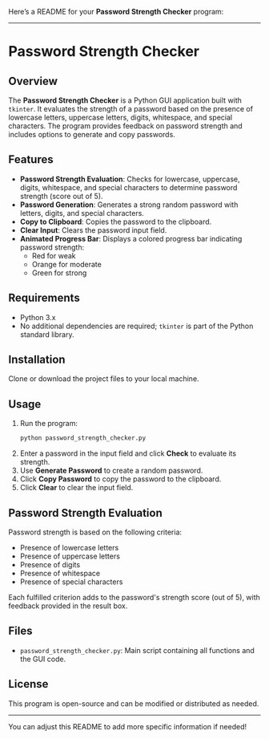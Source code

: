 Here’s a README for your **Password Strength Checker** program:

---

# Password Strength Checker

## Overview
The **Password Strength Checker** is a Python GUI application built with `tkinter`. It evaluates the strength of a password based on the presence of lowercase letters, uppercase letters, digits, whitespace, and special characters. The program provides feedback on password strength and includes options to generate and copy passwords.

## Features
- **Password Strength Evaluation**: Checks for lowercase, uppercase, digits, whitespace, and special characters to determine password strength (score out of 5).
- **Password Generation**: Generates a strong random password with letters, digits, and special characters.
- **Copy to Clipboard**: Copies the password to the clipboard.
- **Clear Input**: Clears the password input field.
- **Animated Progress Bar**: Displays a colored progress bar indicating password strength:
  - Red for weak
  - Orange for moderate
  - Green for strong

## Requirements
- Python 3.x
- No additional dependencies are required; `tkinter` is part of the Python standard library.

## Installation
Clone or download the project files to your local machine.

## Usage
1. Run the program:
   ```bash
   python password_strength_checker.py
   ```
2. Enter a password in the input field and click **Check** to evaluate its strength.
3. Use **Generate Password** to create a random password.
4. Click **Copy Password** to copy the password to the clipboard.
5. Click **Clear** to clear the input field.

## Password Strength Evaluation
Password strength is based on the following criteria:
- Presence of lowercase letters
- Presence of uppercase letters
- Presence of digits
- Presence of whitespace
- Presence of special characters

Each fulfilled criterion adds to the password's strength score (out of 5), with feedback provided in the result box.

## Files
- `password_strength_checker.py`: Main script containing all functions and the GUI code.

## License
This program is open-source and can be modified or distributed as needed.

--- 

You can adjust this README to add more specific information if needed!
